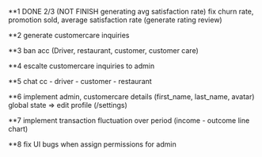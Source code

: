 **1 DONE 2/3 (NOT FINISH generating avg satisfaction rate)
fix churn rate, promotion sold, average satisfaction rate (generate rating review)

**2 
generate customercare inquiries

**3
ban acc (Driver, restaurant, customer, customer care)

**4
escalte customercare inquiries to admin 

**5
chat cc - driver - customer - restaurant

**6
implement admin, customercare details (first_name, last_name, avatar) global state => edit profile (/settings)

**7 
implement transaction fluctuation over period (income - outcome line chart)

**8
fix UI bugs when assign permissions for admin
